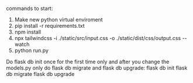 commands to start:

1. Make new python virtual enviroment
2. pip install -r requirements.txt
3. npm install
4. npx tailwindcss -i ./static/src/input.css -o ./static/dist/css/output.css --watch
5. python run.py

Do flask db init once for the first time only and after you change the models.py only do flask db migrate and flask db upgrade:
flask db init
flask db migrate
flask db upgrade
